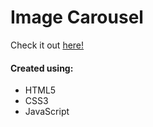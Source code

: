 # Image Carousel
Check it out <a href="https://ianbrdeguzman.github.io/imagecarousel/">here!</a>
#### Created using:
* HTML5
* CSS3
* JavaScript